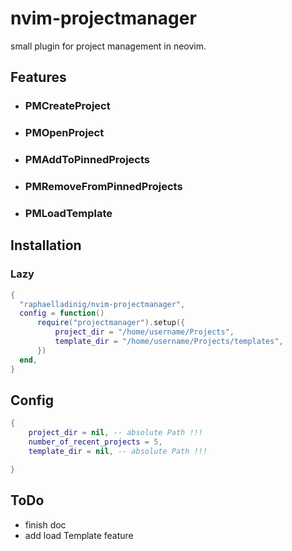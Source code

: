 # nvim-projectmanager

small plugin for project management in neovim.

## Features

- ### PMCreateProject
- ### PMOpenProject
- ### PMAddToPinnedProjects
- ### PMRemoveFromPinnedProjects
- ### PMLoadTemplate

## Installation
### Lazy
```lua
{
  "raphaelladinig/nvim-projectmanager",
  config = function()
      require("projectmanager").setup({
          project_dir = "/home/username/Projects",
          template_dir = "/home/username/Projects/templates",
      })
  end,
}
```

## Config
```lua
{
    project_dir = nil, -- absolute Path !!!
    number_of_recent_projects = 5,
    template_dir = nil, -- absolute Path !!!

}
```

## ToDo

- finish doc
- add load Template feature
